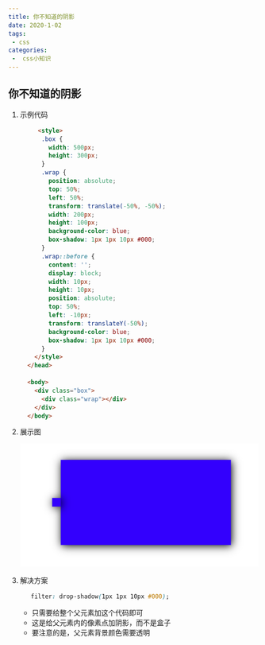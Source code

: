 ```yaml
---
title: 你不知道的阴影
date: 2020-1-02
tags:
 - css
categories:
 -  css小知识
---     
```


##  你不知道的阴影    

1. 示例代码            

    ```html   
         <style>
          .box {
            width: 500px;
            height: 300px;
          }
          .wrap {
            position: absolute;
            top: 50%;
            left: 50%;
            transform: translate(-50%, -50%);
            width: 200px;
            height: 100px;
            background-color: blue;
            box-shadow: 1px 1px 10px #000;
          }
          .wrap::before {
            content: '';
            display: block;
            width: 10px;
            height: 10px;
            position: absolute;
            top: 50%;
            left: -10px;
            transform: translateY(-50%);
            background-color: blue;
            box-shadow: 1px 1px 10px #000;
          }
        </style>
      </head>

      <body>
        <div class="box">
          <div class="wrap"></div>
        </div>
      </body>   
    ```     

2. 展示图     

    ![](./0102pic/01pic.png)      

3. 解决方案     

      ```css            
         filter: drop-shadow(1px 1px 10px #000);  
      ```     
    + 只需要给整个父元素加这个代码即可    
    + 这是给父元素内的像素点加阴影，而不是盒子    
    + 要注意的是，父元素背景颜色需要透明    


